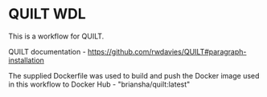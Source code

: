 # QUILT WDL

This is a workflow for QUILT.

QUILT documentation - https://github.com/rwdavies/QUILT#paragraph-installation

The supplied Dockerfile was used to build and push the Docker image used in this workflow to Docker Hub - "briansha/quilt:latest"
